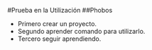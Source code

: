 #Prueba en la Utilización
##Phobos
 * Primero crear un proyecto.
 * Segundo aprender comando para utilizarlo.
 * Tercero seguir aprendiendo.
